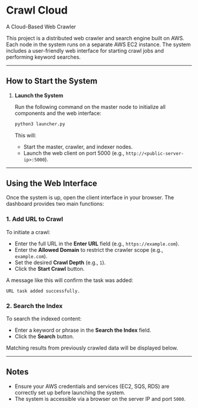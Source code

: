 # Crawl Cloud  
A Cloud-Based Web Crawler

This project is a distributed web crawler and search engine built on AWS. Each node in the system runs on a separate AWS EC2 instance. The system includes a user-friendly web interface for starting crawl jobs and performing keyword searches.

---

## How to Start the System

1. **Launch the System**

   Run the following command on the master node to initialize all components and the web interface:

   ```bash
   python3 launcher.py
   ```

   This will:
   - Start the master, crawler, and indexer nodes.
   - Launch the web client on port 5000 (e.g., `http://<public-server-ip>:5000`).

---

## Using the Web Interface

Once the system is up, open the client interface in your browser. The dashboard provides two main functions:

### 1. Add URL to Crawl

To initiate a crawl:

- Enter the full URL in the **Enter URL** field (e.g., `https://example.com`).
- Enter the **Allowed Domain** to restrict the crawler scope (e.g., `example.com`).
- Set the desired **Crawl Depth** (e.g., `1`).
- Click the **Start Crawl** button.

A message like this will confirm the task was added:

```
URL task added successfully.
```

### 2. Search the Index

To search the indexed content:

- Enter a keyword or phrase in the **Search the Index** field.
- Click the **Search** button.

Matching results from previously crawled data will be displayed below.

---

## Notes

- Ensure your AWS credentials and services (EC2, SQS, RDS) are correctly set up before launching the system.
- The system is accessible via a browser on the server IP and port `5000`.
